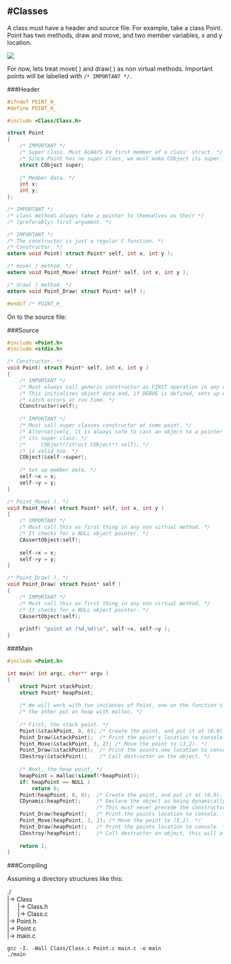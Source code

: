 #Classes
---

A class must have a header and source file. For example, take a class Point. Point has two methods, draw and move, and two member variables, x and y location.

![](https://raw.githubusercontent.com/Brendan-Bruner/Cobject/docs/Point.jpg)

For now, lets treat move( ) and draw( ) as non virtual methods. Important points will be labelled with ```/* IMPORTANT */```.

###Header

```C
#ifndef POINT_H_
#define POINT_H_

#include <Class/Class.h>

struct Point
{
    /* IMPORTANT */
    /* Super class. Must ALWAYS be first member of a class' struct. */
    /* Since Point has no super class, we must make CObject its super. */
    struct CObject super;
    
    /* Member data. */
    int x;
    int y;
};

/* IMPORTANT */
/* class methods always take a pointer to themselves as their */
/* (preferably) first argument. */

/* IMPORTANT */
/* The constructor is just a regular C function. */
/* Constructor. */
extern void Point( struct Point* self, int x, int y );

/* move( ) method. */
extern void Point_Move( struct Point* self, int x, int y );

/* draw( ) method. */
extern void Point_Draw( struct Point* self );

#endif /* POINT_H_
```

On to the source file:

###Source

```C
#include <Point.h>
#include <stdio.h>

/* Constructor. */
void Point( struct Point* self, int x, int y )
{
    /* IMPORTANT */
    /* Must always call generic constructor as FIRST operation in any class' constructor. */
    /* This initializes object data and, if DEBUG is defined, sets up object data to */
    /* catch errors at run time. */
    CConstructor(self);
    
    /* IMPORTANT */
    /* Must call super classes constructor at some point. */
    /* Alternatively, it is always safe to cast an object to a pointer to */
    /* its super class: */
    /*     CObject((struct CObject*) self); */
    /* is valid too. */
    CObject(&self->super); 
    
    /* Set up member data. */
    self->x = x;
    self->y = y;
}

/* Point_Move( ). */
void Point_Move( struct Point* self, int x, int y )
{
    /* IMPORTANT */
    /* Must call this as first thing in any non virtual method. */
    /* It checks for a NULL object pointer. */
    CAssertObject(self);
    
    self->x = x;
    self->y = y;
}

/* Point_Draw( ). */
void Point_Draw( struct Point* self )
{
    /* IMPORTANT */
    /* Must call this as first thing in any non virtual method. */
    /* It checks for a NULL object pointer. */
    CAssertObject(self);
    
    printf( "point at (%d,%d)\n", self->x, self->y );
}
```

###Main

```C
#include <Point.h>

int main( int argc, char** argv )
{
    struct Point stackPoint;
    struct Point* heapPoint;
    
    /* We will work with two instances of Point, one on the function's stack, */
    /* the other put on heap with malloc. */
    
    /* First, the stack point. */
    Point(&stackPoint, 0, 0); /* Create the point, and put it at (0,0). */
    Point_Draw(&stackPoint);  /* Print the point's location to console. */
    Point_Move(&stackPoint, 3, 2); /* Move the point to (3,2). */
    Point_Draw(&stackPoint);  /* Print the points new location to console. */
    CDestroy(&stackPoint);    /* Call destructor on the object. */
    
    /* Next, the heap point. */
    heapPoint = malloc(sizeof(*heapPoint));
    if( heapPoint == NULL )
        return 0;
    Point(heapPoint, 0, 0);  /* Create the point, and put it at (0,0). */
    CDynamic(heapPoint);     /* Declare the object as being dynamically allocated. */
                             /* This must never precede the constructor. */
    Point_Draw(heapPoint);   /* Print the points location to console. */
    Point_Move(heapPoint, 3, 2); /* Move the point to (3,2). */
    Point_Draw(heapPoint);   /* Print the points location to console. */
    CDestroy(heapPoint);     /* Call destructor on object, this will also free the memory. */
    
    return 1;
}
```

###Compiling

Assuming a directory structures like this:

./
<br>|-> Class
<br>|&nbsp;&nbsp;&nbsp;&nbsp;&nbsp;|-> Class.h
<br>|&nbsp;&nbsp;&nbsp;&nbsp;&nbsp;|-> Class.c
<br>|-> Point.h
<br>|-> Point.c
<br>|-> main.c

```
gcc -I. -Wall Class/Class.c Point.c main.c -o main
./main
```